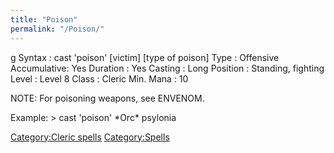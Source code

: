 ```yaml
---
title: "Poison"
permalink: "/Poison/"
---
```


<nowiki>g Syntax : cast 'poison' \[victim\] \[type of poison\] Type :
Offensive Accumulative: Yes Duration : Yes Casting : Long Position :
Standing, fighting Level : Level 8 Class : Cleric Min. Mana : 10

</pre>

NOTE: For poisoning weapons, see ENVENOM.

Example: \> cast 'poison' \*Orc\* psylonia

[Category:Cleric spells](Category:Cleric_spells "wikilink")
[Category:Spells](Category:Spells "wikilink")